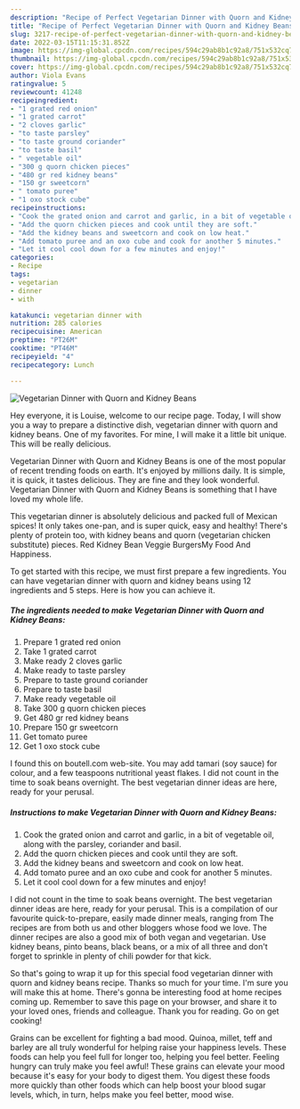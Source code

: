 ```yaml
---
description: "Recipe of Perfect Vegetarian Dinner with Quorn and Kidney Beans"
title: "Recipe of Perfect Vegetarian Dinner with Quorn and Kidney Beans"
slug: 3217-recipe-of-perfect-vegetarian-dinner-with-quorn-and-kidney-beans
date: 2022-03-15T11:15:31.852Z
image: https://img-global.cpcdn.com/recipes/594c29ab8b1c92a8/751x532cq70/vegetarian-dinner-with-quorn-and-kidney-beans-recipe-main-photo.jpg
thumbnail: https://img-global.cpcdn.com/recipes/594c29ab8b1c92a8/751x532cq70/vegetarian-dinner-with-quorn-and-kidney-beans-recipe-main-photo.jpg
cover: https://img-global.cpcdn.com/recipes/594c29ab8b1c92a8/751x532cq70/vegetarian-dinner-with-quorn-and-kidney-beans-recipe-main-photo.jpg
author: Viola Evans
ratingvalue: 5
reviewcount: 41248
recipeingredient:
- "1 grated red onion"
- "1 grated carrot"
- "2 cloves garlic"
- "to taste parsley"
- "to taste ground coriander"
- "to taste basil"
- " vegetable oil"
- "300 g quorn chicken pieces"
- "480 gr red kidney beans"
- "150 gr sweetcorn"
- " tomato puree"
- "1 oxo stock cube"
recipeinstructions:
- "Cook the grated onion and carrot and garlic, in a bit of vegetable oil, along with the parsley, coriander and basil."
- "Add the quorn chicken pieces and cook until they are soft."
- "Add the kidney beans and sweetcorn and cook on low heat."
- "Add tomato puree and an oxo cube and cook for another 5 minutes."
- "Let it cool cool down for a few minutes and enjoy!"
categories:
- Recipe
tags:
- vegetarian
- dinner
- with

katakunci: vegetarian dinner with 
nutrition: 285 calories
recipecuisine: American
preptime: "PT26M"
cooktime: "PT46M"
recipeyield: "4"
recipecategory: Lunch

---
```



![Vegetarian Dinner with Quorn and Kidney Beans](https://img-global.cpcdn.com/recipes/594c29ab8b1c92a8/751x532cq70/vegetarian-dinner-with-quorn-and-kidney-beans-recipe-main-photo.jpg)

Hey everyone, it is Louise, welcome to our recipe page. Today, I will show you a way to prepare a distinctive dish, vegetarian dinner with quorn and kidney beans. One of my favorites. For mine, I will make it a little bit unique. This will be really delicious.

Vegetarian Dinner with Quorn and Kidney Beans is one of the most popular of recent trending foods on earth. It's enjoyed by millions daily. It is simple, it is quick, it tastes delicious. They are fine and they look wonderful. Vegetarian Dinner with Quorn and Kidney Beans is something that I have loved my whole life.

This vegetarian dinner is absolutely delicious and packed full of Mexican spices! It only takes one-pan, and is super quick, easy and healthy! There&#39;s plenty of protein too, with kidney beans and quorn (vegetarian chicken substitute) pieces. Red Kidney Bean Veggie BurgersMy Food And Happiness.


To get started with this recipe, we must first prepare a few ingredients. You can have vegetarian dinner with quorn and kidney beans using 12 ingredients and 5 steps. Here is how you can achieve it.

<!--inarticleads1-->

##### The ingredients needed to make Vegetarian Dinner with Quorn and Kidney Beans:

1. Prepare 1 grated red onion
1. Take 1 grated carrot
1. Make ready 2 cloves garlic
1. Make ready to taste parsley
1. Prepare to taste ground coriander
1. Prepare to taste basil
1. Make ready  vegetable oil
1. Take 300 g quorn chicken pieces
1. Get 480 gr red kidney beans
1. Prepare 150 gr sweetcorn
1. Get  tomato puree
1. Get 1 oxo stock cube


I found this on boutell.com web-site. You may add tamari (soy sauce) for colour, and a few teaspoons nutritional yeast flakes. I did not count in the time to soak beans overnight. The best vegetarian dinner ideas are here, ready for your perusal. 

<!--inarticleads2-->

##### Instructions to make Vegetarian Dinner with Quorn and Kidney Beans:

1. Cook the grated onion and carrot and garlic, in a bit of vegetable oil, along with the parsley, coriander and basil.
1. Add the quorn chicken pieces and cook until they are soft.
1. Add the kidney beans and sweetcorn and cook on low heat.
1. Add tomato puree and an oxo cube and cook for another 5 minutes.
1. Let it cool cool down for a few minutes and enjoy!


I did not count in the time to soak beans overnight. The best vegetarian dinner ideas are here, ready for your perusal. This is a compilation of our favourite quick-to-prepare, easily made dinner meals, ranging from The recipes are from both us and other bloggers whose food we love. The dinner recipes are also a good mix of both vegan and vegetarian. Use kidney beans, pinto beans, black beans, or a mix of all three and don&#39;t forget to sprinkle in plenty of chili powder for that kick. 

So that's going to wrap it up for this special food vegetarian dinner with quorn and kidney beans recipe. Thanks so much for your time. I'm sure you will make this at home. There's gonna be interesting food at home recipes coming up. Remember to save this page on your browser, and share it to your loved ones, friends and colleague. Thank you for reading. Go on get cooking!

Grains can be excellent for fighting a bad mood. Quinoa, millet, teff and barley are all truly wonderful for helping raise your happiness levels. These foods can help you feel full for longer too, helping you feel better. Feeling hungry can truly make you feel awful! These grains can elevate your mood because it's easy for your body to digest them. You digest these foods more quickly than other foods which can help boost your blood sugar levels, which, in turn, helps make you feel better, mood wise.
